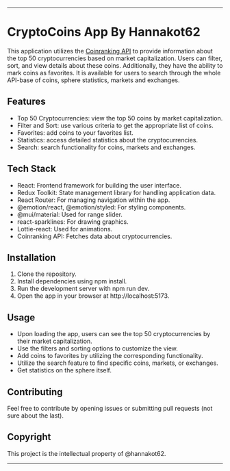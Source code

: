 ---

# CryptoCoins App By Hannakot62

This application utilizes the [Coinranking API](https://developers.coinranking.com/api) to provide information about the top 50 cryptocurrencies based on market capitalization. Users can filter, sort, and view details about these coins. Additionally, they have the ability to mark coins as favorites. It is available for users to search through the whole API-base of coins, sphere statistics, markets and exchanges. 

## Features

- Top 50 Cryptocurrencies: view the top 50 coins by market capitalization.
- Filter and Sort: use various criteria to get the appropriate list of coins.
- Favorites: add coins to your favorites list.
- Statistics: access detailed statistics about the cryptocurrencies.
- Search: search functionality for coins, markets and exchanges.

## Tech Stack

- React: Frontend framework for building the user interface.
- Redux Toolkit: State management library for handling application data.
- React Router: For managing navigation within the app.
- @emotion/react, @emotion/styled: For styling components.
- @mui/material: Used for range slider.
- react-sparklines: For drawing graphics.
- Lottie-react: Used for animations.
- Coinranking API: Fetches data about cryptocurrencies.

## Installation

1. Clone the repository.
2. Install dependencies using npm install.
3. Run the development server with npm run dev.
4. Open the app in your browser at http://localhost:5173.

## Usage

- Upon loading the app, users can see the top 50 cryptocurrencies by their market capitalization.
- Use the filters and sorting options to customize the view.
- Add coins to favorites by utilizing the corresponding functionality.
- Utilize the search feature to find specific coins, markets, or exchanges.
- Get statistics on the sphere itself.

## Contributing

Feel free to contribute by opening issues or submitting pull requests (not sure about the last).

## Copyright

This project is the intellectual property of @hannakot62.

---